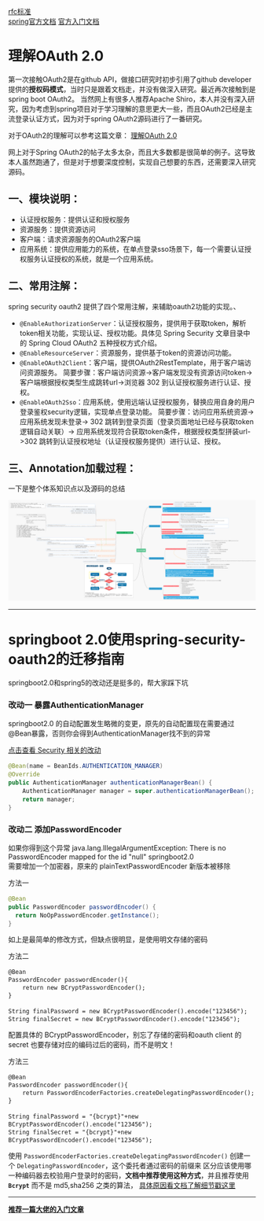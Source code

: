 [rfc标准](https://tools.ietf.org/html/rfc6749)  
[spring官方文档](https://docs.spring.io/spring-security-oauth2-boot/docs/current/reference/htmlsingle/)
[官方入门文档](https://projects.spring.io/spring-security-oauth/docs/oauth2.html)  
 
# 理解OAuth 2.0
第一次接触OAuth2是在github API，做接口研究时初步引用了github developer提供的**授权码模式**，当时只是跟着文档走，并没有做深入研究。最近再次接触到是spring boot OAuth2。
当然网上有很多人推荐Apache Shiro，本人并没有深入研究，因为考虑到spring项目对于学习理解的意思更大一些，而且OAuth2已经是主流登录认证方式，因为对于spring OAuth2源码进行了一番研究。

对于OAuth2的理解可以参考这篇文章： [理解OAuth 2.0](https://www.ruanyifeng.com/blog/2014/05/oauth_2_0.html)

网上对于Spring OAuth2的帖子太多太杂，而且大多数都是很简单的例子。这导致本人虽然跑通了，但是对于想要深度控制，实现自己想要的东西，还需要深入研究源码。

## 一、模块说明：
- 认证授权服务：提供认证和授权服务
- 资源服务：提供资源访问
- 客户端：请求资源服务的OAuth2客户端
- 应用系统：提供应用能力的系统，在单点登录sso场景下，每一个需要认证授权服务认证授权的系统，就是一个应用系统。
## 二、常用注解：
spring security oauth2 提供了四个常用注解，来辅助oauth2功能的实现。、
- `@EnableAuthorizationServer`：认证授权服务，提供用于获取token，解析token相关功能，实现认证、授权功能。具体见 Spring Security 文章目录中的 Spring Cloud OAuth2 五种授权方式介绍。
- `@EnableResourceServer`：资源服务，提供基于token的资源访问功能。
- `@EnableOAuth2Client`：客户端，提供OAuth2RestTemplate，用于客户端访问资源服务。 简要步骤：客户端访问资源->客户端发现没有资源访问token->客户端根据授权类型生成跳转url->浏览器 302 到认证授权服务进行认证、授权。
- `@EnableOAuth2Sso`：应用系统，使用远端认证授权服务，替换应用自身的用户登录鉴权security逻辑，实现单点登录功能。 简要步骤：访问应用系统资源-> 应用系统发现未登录-> 302 跳转到登录页面（登录页面地址已经与获取token逻辑自动关联）-> 应用系统发现符合获取token条件，根据授权类型拼装url->302 跳转到认证授权地址（认证授权服务提供）进行认证、授权。

## 三、Annotation加载过程：
一下是整个体系知识点以及源码的总结 

![知识结构总结](https://raw.githubusercontent.com/PhotonAlpha/blogs/master/images/oauth/OAuth2注解.jpg)

---------------------------------------------------------

# springboot 2.0使用spring-security-oauth2的迁移指南

springboot2.0和spring5的改动还是挺多的，帮大家踩下坑  
### 改动一 暴露AuthenticationManager

springboot2.0 的自动配置发生略微的变更，原先的自动配置现在需要通过@Bean暴露，否则你会得到AuthenticationManager找不到的异常

 [点击查看 Security 相关的改动](https://github.com/spring-projects/spring-boot/wiki/Spring-Boot-2.0-Migration-Guide)  
 
```java
@Bean(name = BeanIds.AUTHENTICATION_MANAGER)
@Override
public AuthenticationManager authenticationManagerBean() {
    AuthenticationManager manager = super.authenticationManagerBean();
    return manager;
}
```

### 改动二 添加PasswordEncoder

如果你得到这个异常 java.lang.IllegalArgumentException: There is no PasswordEncoder mapped for the id "null" springboot2.0   
需要增加一个加密器，原来的 plainTextPasswordEncoder 新版本被移除

方法一
```java
@Bean
public PasswordEncoder passwordEncoder() {
  return NoOpPasswordEncoder.getInstance();
}
```
如上是最简单的修改方式，但缺点很明显，是使用明文存储的密码

方法二

```
@Bean
PasswordEncoder passwordEncoder(){
    return new BCryptPasswordEncoder();
}

String finalPassword = new BCryptPasswordEncoder().encode("123456");
String finalSecret = new BCryptPasswordEncoder().encode("123456");
```

配置具体的 BCryptPasswordEncoder，别忘了存储的密码和oauth client 的 secret 也要存储对应的编码过后的密码，而不是明文！

方法三
```
@Bean
PasswordEncoder passwordEncoder(){
    return PasswordEncoderFactories.createDelegatingPasswordEncoder();
}

String finalPassword = "{bcrypt}"+new BCryptPasswordEncoder().encode("123456");
String finalSecret = "{bcrypt}"+new BCryptPasswordEncoder().encode("123456");
```

使用 `PasswordEncoderFactories.createDelegatingPasswordEncoder()` 创建一个 `DelegatingPasswordEncoder`，这个委托者通过密码的前缀来 区分应该使用哪一种编码器去校验用户登录时的密码，**文档中推荐使用这种方式**，并且推荐使用 **`Bcrypt`** 而不是 md5,sha256 之类的算法，
[具体原因看文档了解细节戳这里](https://docs.spring.io/spring-security/site/docs/5.0.4.RELEASE/reference/htmlsingle/)

-------

[**推荐一篇大佬的入门文章**](http://www.iocoder.cn/Spring-Security/OAuth2-learning/)